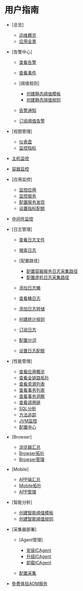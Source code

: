 # 用户指南

-   [总览]
    -   [运维概览](运维概览.md)
    -   [应用全景](应用全景.md)

-   [告警中心]
    -   [查看告警](查看告警.md)
    -   [查看事件](查看事件.md)
    -   [阈值规则]
        -   [创建静态阈值模板](创建静态阈值模板.md)
        -   [创建静态阈值规则](创建静态阈值规则.md)

    -   [告警通知](告警通知.md)
    -   [订阅阈值告警](订阅阈值告警.md)

-   [视图管理]
    -   [仪表盘](仪表盘.md)
    -   [监控指标](监控指标.md)

-   [主机监控](主机监控.md)
-   [容器监控](容器监控.md)
-   [应用监控]
    -   [监控应用](监控应用.md)
    -   [监控服务](监控服务.md)
    -   [配置服务发现](配置服务发现.md)
    -   [设置指标配额](设置指标配额.md)

-   [中间件监控](中间件监控.md)
-   [日志管理]
    -   [查看日志文件](查看日志文件.md)
    -   [搜索日志](搜索日志.md)
    -   [配置路径]
        -   [配置容器服务日志采集路径](配置容器服务日志采集路径.md)
        -   [配置虚机日志采集路径](配置虚机日志采集路径.md)

    -   [添加日志桶](添加日志桶.md)
    -   [查看桶日志](查看桶日志.md)
    -   [添加日志转储](添加日志转储.md)
    -   [创建统计规则](创建统计规则.md)
    -   [订阅日志](订阅日志.md)
    -   [配置分词](配置分词.md)
    -   [设置日志配额](设置日志配额.md)

-   [性能管理]
    -   [查看应用概览](查看应用概览.md)
    -   [查看全链路拓扑](查看全链路拓扑.md)
    -   [查看资源列表](查看资源列表.md)
    -   [查看事务列表](查看事务列表.md)
    -   [查看事务洞察](查看事务洞察.md)
    -   [查看调用链](查看调用链.md)
    -   [SQL分析](SQL分析.md)
    -   [方法追踪](方法追踪.md)
    -   [JVM监控](JVM监控.md)
    -   [配置中心](配置中心.md)

-   [Browser]
    -   [浏览器汇总](浏览器汇总.md)
    -   [Browser拓扑](Browser拓扑.md)
    -   [Browser管理](Browser管理.md)

-   [Mobile]
    -   [APP端汇总](APP端汇总.md)
    -   [Mobile拓扑](Mobile拓扑.md)
    -   [APP管理](APP管理.md)

-   [智能分析]
    -   [创建智能阈值模板](创建智能阈值模板.md)
    -   [创建智能阈值规则](创建智能阈值规则.md)

-   [采集器部署]
    -   [Agent管理]
        -   [安装ICAgent](安装ICAgent.md)
        -   [升级ICAgent](升级ICAgent.md)
        -   [卸载ICAgent](卸载ICAgent.md)

    -   [配置采集](配置采集.md)

-   [免费体验AOM服务](免费体验AOM服务.md)

